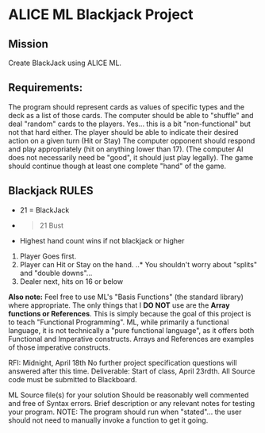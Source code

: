 # ALICE ML Blackjack Project

## Mission
Create BlackJack using ALICE ML.

## Requirements:
The program should represent cards as values of specific types and the deck as a list of those cards.
The computer should be able to "shuffle" and deal "random" cards to the players.
Yes... this is a bit "non-functional" but not that hard either.
The player should be able to indicate their desired action on a given turn (Hit or Stay)
The computer opponent should respond and play appropriately (hit on anything lower than 17).
(The computer AI does not necessarily need be "good", it should just play legally).
The game should continue though at least one complete "hand" of the game.
 
## Blackjack RULES
* 21 = BlackJack
* >21 Bust
* Highest hand count wins if not blackjack or higher

1. Player Goes first.
2. Player can Hit or Stay on the hand.
..* You shouldn't worry about "splits" and "double downs"...
3. Dealer next, hits on 16 or below
 
**Also note:** Feel free to use ML's "Basis Functions" (the standard library) where appropriate. The only things that I 
**DO NOT** use are the **Array functions or References**. This is simply because the goal of this project is to teach "Functional Programming". ML, while primarily a functional language, it is not technically a "pure functional language", as it offers both Functional and Imperative constructs. Arrays and References are examples of those imperative constructs. 
 
RFI: Midnight, April 18th
No further project specification questions will answered after this time.
Deliverable: Start of class, April 23rdth.
All Source code must be submitted to Blackboard.

ML Source file(s) for your solution
Should be reasonably well commented and free of Syntax errors.
Brief description or any relevant notes for testing your program.
NOTE: The program should run when "stated"... the user should not need to manually invoke a function to get it going.
